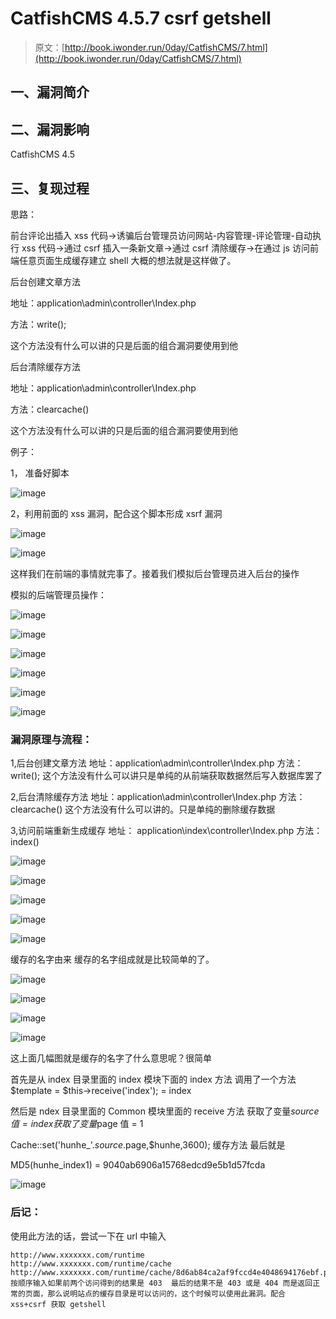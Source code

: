 # CatfishCMS 4.5.7 csrf getshell

> 原文：[http://book.iwonder.run/0day/CatfishCMS/7.html](http://book.iwonder.run/0day/CatfishCMS/7.html)

## 一、漏洞简介

## 二、漏洞影响

CatfishCMS 4.5

## 三、复现过程

思路：

前台评论出插入 xss 代码->诱骗后台管理员访问网站-内容管理-评论管理-自动执行 xss 代码->通过 csrf 插入一条新文章->通过 csrf 清除缓存->在通过 js 访问前端任意页面生成缓存建立 shell 大概的想法就是这样做了。

后台创建文章方法

地址：application\admin\controller\Index.php

方法：write();

这个方法没有什么可以讲的只是后面的组合漏洞要使用到他

后台清除缓存方法

地址：application\admin\controller\Index.php

方法：clearcache()

这个方法没有什么可以讲的只是后面的组合漏洞要使用到他

例子：

1， 准备好脚本

![image](img/bddda23a9e0a488ab9a41776752ed4f1.png)

2，利用前面的 xss 漏洞，配合这个脚本形成 xsrf 漏洞

![image](img/5812426366f1a740f40de5138c05e435.png)

![image](img/a721aab18b7e738cf8a90b55a3532cfa.png)

这样我们在前端的事情就完事了。接着我们模拟后台管理员进入后台的操作

模拟的后端管理员操作：

![image](img/7da4f75b2b32a6327cf13e4242b72051.png)

![image](img/0cbcabc602dd7b487cdd82281cbd40b4.png)

![image](img/9c73c4debe6b6bd152c8df886203a27e.png)

![image](img/034efb69f440e97d73e85c071ca05759.png)

![image](img/8e22a9f692e8bb58cadf2b545676d9c4.png)

![image](img/f3aadbc2e116f336803b30bf72ac7b5f.png)

### 漏洞原理与流程：

1,后台创建文章方法 地址：application\admin\controller\Index.php 方法：write(); 这个方法没有什么可以讲只是单纯的从前端获取数据然后写入数据库罢了

2,后台清除缓存方法 地址：application\admin\controller\Index.php 方法：clearcache() 这个方法没有什么可以讲的。只是单纯的删除缓存数据

3,访问前端重新生成缓存 地址： application\index\controller\Index.php 方法：index()

![image](img/1c855d03f1cea80044a196af1a61bc33.png)

![image](img/20dd404ab44eaffe4621a8080f37fbfa.png)

![image](img/e29f3285e240c3662a794c7487e3adf9.png)

![image](img/8087a4c63be48bd31fdd1a0a90ec464f.png)

![image](img/604d078f0b5563672224c40eb68ebcb9.png)

缓存的名字由来 缓存的名字组成就是比较简单的了。

![image](img/06b90b6d55df86cef2f1c368e8b0756d.png)

![image](img/a8883ac2fb73fba16d7f2b12d80fb803.png)

![image](img/06f7b98c0cb1519517728dbb55e1d06a.png)

![image](img/396b8a7dfe98d35929b39d119c2d6be5.png)

这上面几幅图就是缓存的名字了什么意思呢？很简单

首先是从 index 目录里面的 index 模块下面的 index 方法 调用了一个方法 $template = $this->receive('index'); = index

然后是 ndex 目录里面的 Common 模块里面的 receive 方法 获取了变量$source 值 = index 获取了变量$page 值 = 1

Cache::set('hunhe_'.$source.$page,$hunhe,3600); 缓存方法 最后就是

MD5(hunhe_index1) = 9040ab6906a15768edcd9e5b1d57fcda

![image](img/369574016fd9093d551e4baf00d7d0e2.png)

### 后记：

使用此方法的话，尝试一下在 url 中输入

```
http://www.xxxxxxx.com/runtime
http://www.xxxxxxx.com/runtime/cache
http://www.xxxxxxx.com/runtime/cache/8d6ab84ca2af9fccd4e4048694176ebf.php
按顺序输入如果前两个访问得到的结果是 403  最后的结果不是 403 或是 404 而是返回正常的页面，那么说明站点的缓存目录是可以访问的，这个时候可以使用此漏洞。配合 xss+csrf 获取 getshell 
```

